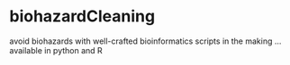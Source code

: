 # biohazardCleaning
avoid biohazards with well-crafted bioinformatics scripts in the making ... available in python and R
